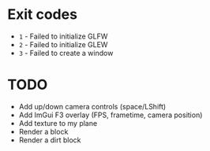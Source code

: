 # Exit codes

- `1` - Failed to initialize GLFW
- `2` - Failed to initialize GLEW
- `3` - Failed to create a window

# TODO

- Add up/down camera controls (space/LShift)
- Add ImGui F3 overlay (FPS, frametime, camera position)
- Add texture to my plane
- Render a block
- Render a dirt block